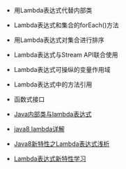 
  * 用Lambda表达式代替内部类
  * Lambda表达式和集合的forEach()方法
  * 用Lambda表达式对集合进行排序
  * Lambda表达式与Stream API联合使用
  * Lambda表达式可操纵的变量作用域
  * Lambda表达式中的方法引用
  * 函数式接口

* [Java内部类与lambda表达式](https://blog.csdn.net/m0_38090156/article/details/79493515)
* [java8 lambda详解](https://blog.csdn.net/wxycm/article/details/80429299)
* [Java8新特性之Lambda表达式浅析](https://www.jb51.net/article/50816.htm)
* [Lambda表达式新特性学习](https://blog.csdn.net/marser1234/article/details/91402233)
